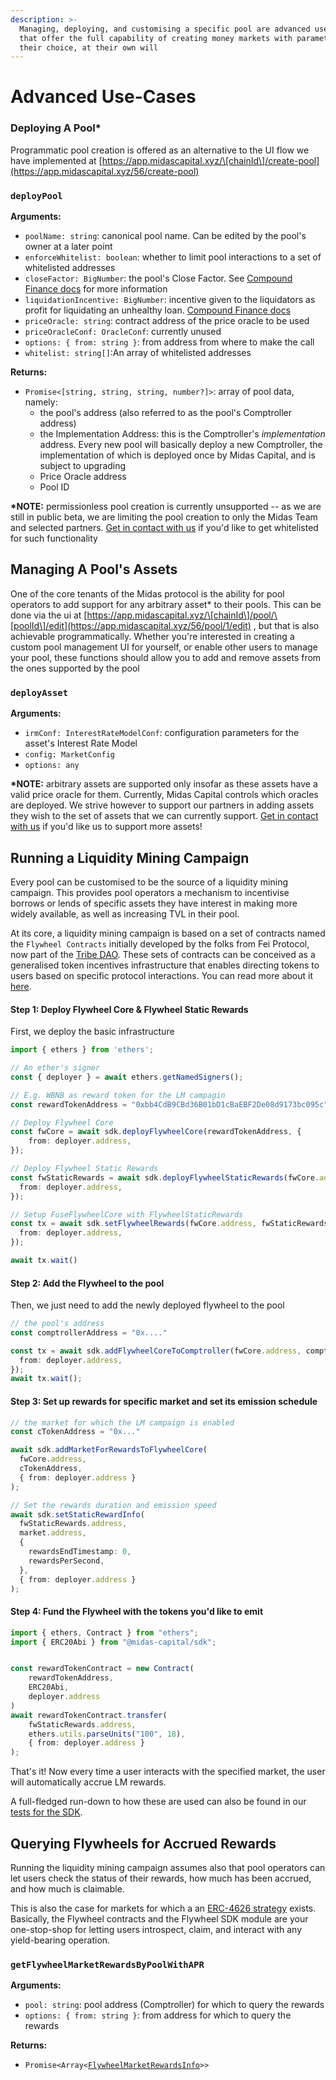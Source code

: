 ```yaml
---
description: >-
  Managing, deploying, and customising a specific pool are advanced use-cases
  that offer the full capability of creating money markets with parameters of
  their choice, at their own will
---
```


# Advanced Use-Cases

### Deploying A Pool\*

Programmatic pool creation is offered as an alternative to the UI flow we have implemented at [https://app.midascapital.xyz/\[chainId\]/create-pool](https://app.midascapital.xyz/56/create-pool)

### `deployPool`

**Arguments:**

* `poolName: string`: canonical pool name. Can be edited by the pool's owner at a later point
* `enforceWhitelist: boolean`: whether to limit pool interactions to a set of whitelisted addresses
* `closeFactor: BigNumber`: the pool's Close Factor. See [Compound Finance docs](https://compound.finance/docs/comptroller#close-factor) for more information &#x20;
* `liquidationIncentive: BigNumber`: incentive given to the liquidators as profit for liquidating an unhealthy loan. [Compound Finance docs](https://compound.finance/docs/comptroller#liquidation-incentive)
* `priceOracle: string`: contract address of the price oracle to be used
* `priceOracleConf: OracleConf`: currently unused
* `options: { from: string }`:  from address from where to make the call
* `whitelist: string[]`:An array of whitelisted addresses

**Returns:**

* `Promise<[string, string, string, number?]>`: array of pool data, namely:&#x20;
  * the pool's address (also referred to as the pool's Comptroller address)
  * the Implementation Address: this is the  Comptroller's _implementation_ address. Every new pool will basically deploy a new Comptroller, the implementation of which is deployed once by Midas Capital, and is subject to upgrading
  * Price Oracle address
  * Pool ID&#x20;

**\*NOTE:** permissionless pool creation is currently unsupported -- as we are still in public beta, we are limiting the pool creation to only the Midas Team and selected partners. [Get in contact with us](https://twitter.com/MidasCapitalxyz) if you'd like to get whitelisted for such functionality

## Managing A Pool's Assets

One of the core tenants of the Midas protocol is the ability for pool operators to add support for any arbitrary asset\* to their pools. This can be done via the ui at [https://app.midascapital.xyz/\[chainId\]/pool/\[poolId\]/edit](https://app.midascapital.xyz/56/pool/1/edit) , but that is also achievable programmatically. Whether you're interested in creating a custom pool management UI for yourself, or enable other users to manage your pool, these functions should allow you to add and remove assets from the ones supported by the pool

### `deployAsset`

**Arguments:**

* `irmConf: InterestRateModelConf`: configuration parameters for the asset's Interest Rate Model
* `config: MarketConfig`
* `options: any`&#x20;



**\*NOTE:** arbitrary assets are supported only insofar as these assets have a valid price oracle for them. Currently, Midas Capital controls which oracles are deployed. We strive however to support our partners in adding assets they wish to the set of assets that we can currently support.  [Get in contact with us](https://twitter.com/MidasCapitalxyz) if you'd like us to support more assets!

## Running a Liquidity Mining Campaign

Every pool can be customised to be the source of a liquidity mining campaign. This provides pool operators a mechanism to incentivise borrows or lends of specific assets they have interest in making more widely available, as well as increasing TVL in their pool.&#x20;

At its core, a liquidity mining campaign is based on a set of contracts named the `Flywheel Contracts` initially developed by the folks from Fei Protocol, now part of the [Tribe DAO](https://docs.tribedao.xyz/docs/protocol/Overview). These sets of contracts can be conceived as a generalised token incentives infrastructure that enables directing tokens to users based on specific protocol interactions. You can read more about it [here](https://github.com/fei-protocol/flywheel-v2).

#### Step 1: Deploy Flywheel Core & Flywheel Static Rewards

First, we deploy the basic infrastructure

```typescript
import { ethers } from 'ethers';

// An ether's signer
const { deployer } = await ethers.getNamedSigners();

// E.g. WBNB as reward token for the LM campagin
const rewardTokenAddress = "0xbb4CdB9CBd36B01bD1cBaEBF2De08d9173bc095c"

// Deploy Flywheel Core
const fwCore = await sdk.deployFlywheelCore(rewardTokenAddress, {
    from: deployer.address,
});

// Deploy Flywheel Static Rewards
const fwStaticRewards = await sdk.deployFlywheelStaticRewards(fwCore.address, {
  from: deployer.address,
});

// Setup FuseFlywheelCore with FlywheelStaticRewards
const tx = await sdk.setFlywheelRewards(fwCore.address, fwStaticRewards.address, {
  from: deployer.address,
});

await tx.wait()
```

#### Step 2: Add the Flywheel to the pool

Then, we just need to add the newly deployed flywheel to the pool

```typescript
// the pool's address
const comptrollerAddress = "0x...."

const tx = await sdk.addFlywheelCoreToComptroller(fwCore.address, comptrollerAddress, {
  from: deployer.address,
});
await tx.wait();
```

#### Step 3: Set up rewards for specific market and set its emission schedule

```typescript
// the market for which the LM campaign is enabled
const cTokenAddress = "0x..."

await sdk.addMarketForRewardsToFlywheelCore(
  fwCore.address, 
  cTokenAddress, 
  { from: deployer.address }
);

// Set the rewards duration and emission speed
await sdk.setStaticRewardInfo(
  fwStaticRewards.address,
  market.address,
  {
    rewardsEndTimestamp: 0,
    rewardsPerSecond,
  },
  { from: deployer.address }
);
```

#### Step 4: Fund the Flywheel with the tokens you'd like to emit

```typescript
import { ethers, Contract } from "ethers";
import { ERC20Abi } from "@midas-capital/sdk";


const rewardTokenContract = new Contract(
    rewardTokenAddress,
    ERC20Abi,
    deployer.address
)
await rewardTokenContract.transfer(
    fwStaticRewards.address, 
    ethers.utils.parseUnits("100", 18), 
    { from: deployer.address }
);

```

That's it! Now every time a user interacts with the specified market, the user will automatically accrue LM rewards.&#x20;

A full-fledged run-down to how these are used can also be found in our [tests for the SDK](https://github.com/Midas-Protocol/monorepo/blob/development/packages/sdk/tests/unit/FlywheelModule.spec.ts#L2).

## Querying Flywheels for Accrued Rewards

Running the liquidity mining campaign assumes also that pool operators can let users check the status of their rewards, how much has been accrued, and how much is claimable.&#x20;

This is also the case for markets for which a an [ERC-4626 strategy](../../guides/yield-bearing-vaults-erc-4626.md) exists. Basically, the Flywheel contracts and the Flywheel SDK module are your one-stop-shop for letting users introspect, claim, and interact with any yield-bearing operation.&#x20;

### `getFlywheelMarketRewardsByPoolWithAPR`

**Arguments:**

* `pool: string`: pool address (Comptroller) for which to query the rewards
* `options: { from: string }`: from address for which to query the rewards

**Returns:**

* `Promise<Array<`[`FlywheelMarketRewardsInfo`](api-reference-typing-and-interfaces.md#flywheelmarketrewardsinfo)`>>`





